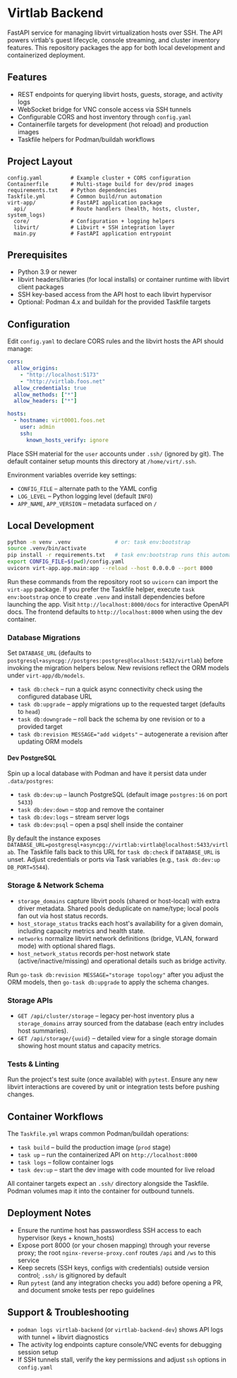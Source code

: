 # Virtlab Backend

FastAPI service for managing libvirt virtualization hosts over SSH. The API powers virtlab's guest lifecycle, console streaming, and cluster inventory features. This repository packages the app for both local development and containerized deployment.

## Features
- REST endpoints for querying libvirt hosts, guests, storage, and activity logs
- WebSocket bridge for VNC console access via SSH tunnels
- Configurable CORS and host inventory through `config.yaml`
- Containerfile targets for development (hot reload) and production images
- Taskfile helpers for Podman/buildah workflows

## Project Layout
```
config.yaml         # Example cluster + CORS configuration
Containerfile       # Multi-stage build for dev/prod images
requirements.txt    # Python dependencies
Taskfile.yml        # Common build/run automation
virt-app/           # FastAPI application package
  api/              # Route handlers (health, hosts, cluster, system_logs)
  core/             # Configuration + logging helpers
  libvirt/          # Libvirt + SSH integration layer
  main.py           # FastAPI application entrypoint
```

## Prerequisites
- Python 3.9 or newer
- libvirt headers/libraries (for local installs) or container runtime with libvirt client packages
- SSH key-based access from the API host to each libvirt hypervisor
- Optional: Podman 4.x and buildah for the provided Taskfile targets

## Configuration
Edit `config.yaml` to declare CORS rules and the libvirt hosts the API should manage:
```yaml
cors:
  allow_origins:
    - "http://localhost:5173"
    - "http://virtlab.foos.net"
  allow_credentials: true
  allow_methods: ["*"]
  allow_headers: ["*"]

hosts:
  - hostname: virt0001.foos.net
    user: admin
    ssh:
      known_hosts_verify: ignore
```
Place SSH material for the `user` accounts under `.ssh/` (ignored by git). The default container setup mounts this directory at `/home/virt/.ssh`.

Environment variables override key settings:
- `CONFIG_FILE` – alternate path to the YAML config
- `LOG_LEVEL` – Python logging level (default `INFO`)
- `APP_NAME`, `APP_VERSION` – metadata surfaced on `/`

## Local Development
```bash
python -m venv .venv              # or: task env:bootstrap
source .venv/bin/activate
pip install -r requirements.txt   # task env:bootstrap runs this automatically
export CONFIG_FILE=$(pwd)/config.yaml
uvicorn virt-app.app.main:app --reload --host 0.0.0.0 --port 8000
```
Run these commands from the repository root so `uvicorn` can import the `virt-app` package. If you prefer the Taskfile helper, execute `task env:bootstrap` once to create `.venv` and install dependencies before launching the app. Visit `http://localhost:8000/docs` for interactive OpenAPI docs. The frontend defaults to `http://localhost:8000` when using the dev container.

### Database Migrations
Set `DATABASE_URL` (defaults to `postgresql+asyncpg://postgres:postgres@localhost:5432/virtlab`) before invoking the migration helpers below. New revisions reflect the ORM models under `virt-app/db/models`.

- `task db:check` – run a quick async connectivity check using the configured database URL
- `task db:upgrade` – apply migrations up to the requested target (defaults to `head`)
- `task db:downgrade` – roll back the schema by one revision or to a provided target
- `task db:revision MESSAGE="add widgets"` – autogenerate a revision after updating ORM models

#### Dev PostgreSQL
Spin up a local database with Podman and have it persist data under `.data/postgres`:

- `task db:dev:up` – launch PostgreSQL (default image `postgres:16` on port `5433`)
- `task db:dev:down` – stop and remove the container
- `task db:dev:logs` – stream server logs
- `task db:dev:psql` – open a psql shell inside the container

By default the instance exposes `DATABASE_URL=postgresql+asyncpg://virtlab:virtlab@localhost:5433/virtlab`. The Taskfile falls back to this URL for `task db:check` if `DATABASE_URL` is unset. Adjust credentials or ports via Task variables (e.g., `task db:dev:up DB_PORT=5544`).

### Storage & Network Schema
- `storage_domains` capture libvirt pools (shared or host-local) with extra driver metadata. Shared pools deduplicate on name/type; local pools fan out via host status records.
- `host_storage_status` tracks each host's availability for a given domain, including capacity metrics and health state.
- `networks` normalize libvirt network definitions (bridge, VLAN, forward mode) with optional shared flags.
- `host_network_status` records per-host network state (active/inactive/missing) and operational details such as bridge activity.

Run `go-task db:revision MESSAGE="storage topology"` after you adjust the ORM models, then `go-task db:upgrade` to apply the schema changes.

### Storage APIs
- `GET /api/cluster/storage` – legacy per-host inventory plus a `storage_domains` array sourced from the database (each entry includes host summaries).
- `GET /api/storage/{uuid}` – detailed view for a single storage domain showing host mount status and capacity metrics.

### Tests & Linting
Run the project's test suite (once available) with `pytest`. Ensure any new libvirt interactions are covered by unit or integration tests before pushing changes.

## Container Workflows
The `Taskfile.yml` wraps common Podman/buildah operations:

- `task build` – build the production image (`prod` stage)
- `task up` – run the containerized API on `http://localhost:8000`
- `task logs` – follow container logs
- `task dev:up` – start the dev image with code mounted for live reload

All container targets expect an `.ssh/` directory alongside the Taskfile. Podman volumes map it into the container for outbound tunnels.

## Deployment Notes
- Ensure the runtime host has passwordless SSH access to each hypervisor (keys + known_hosts)
- Expose port 8000 (or your chosen mapping) through your reverse proxy; the root `nginx-reverse-proxy.conf` routes `/api` and `/ws` to this service
- Keep secrets (SSH keys, configs with credentials) outside version control; `.ssh/` is gitignored by default
- Run `pytest` (and any integration checks you add) before opening a PR, and document smoke tests per repo guidelines

## Support & Troubleshooting
- `podman logs virtlab-backend` (or `virtlab-backend-dev`) shows API logs with tunnel + libvirt diagnostics
- The activity log endpoints capture console/VNC events for debugging session setup
- If SSH tunnels stall, verify the key permissions and adjust `ssh` options in `config.yaml`
